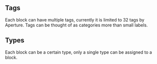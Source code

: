 
## Tags
Each block can have multiple tags, currently it is limited to 32 tags by Aperture. Tags can be thought of as categories more than small labels.

## Types
Each block can be a certain type, only a single type can be assigned to a block.